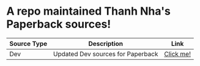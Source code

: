 # A repo maintained Thanh Nha's Paperback sources!
| Source Type | Description |          Link |
| ---        |    ----   |         --- |
| Dev      | Updated Dev sources for Paperback      | [Click me!](https://rl1809.github.io/paperback-extensions/dev)    |
